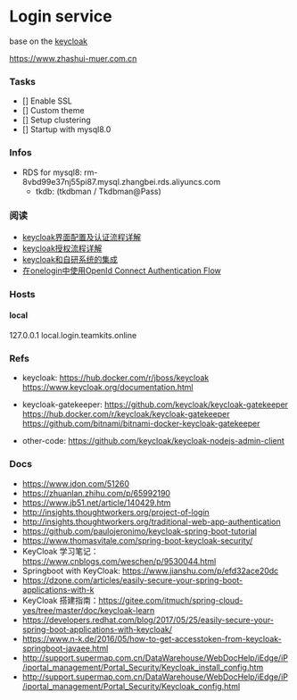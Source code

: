# Login service
base on the [keycloak](https://www.keycloak.org)

https://www.zhashui-muer.com.cn

### Tasks
* [] Enable SSL
* [] Custom theme
* [] Setup clustering
* [] Startup with mysql8.0

### Infos
* RDS for mysql8:
    rm-8vbd99e37nj55pi87.mysql.zhangbei.rds.aliyuncs.com
    + tkdb: (tkdbman / Tkdbman@Pass)

### 阅读
* [keycloak界面配置及认证流程详解](https://blog.csdn.net/qq_33430322/article/details/105861261)
* [keycloak授权流程详解](https://blog.csdn.net/qq_33430322/article/details/106420202)
* [keycloak和自研系统的集成](http://www.flydean.com/keycloak-with-other-system)
* [在onelogin中使用OpenId Connect Authentication Flow](http://www.flydean.com/openid-connnect-with-onelogin)

### Hosts
#### local
127.0.0.1 local.login.teamkits.online

### Refs
* keycloak:
    https://hub.docker.com/r/jboss/keycloak
    https://www.keycloak.org/documentation.html

* keycloak-gatekeeper: 
    https://github.com/keycloak/keycloak-gatekeeper
    https://hub.docker.com/r/keycloak/keycloak-gatekeeper
    https://github.com/bitnami/bitnami-docker-keycloak-gatekeeper

* other-code:
    https://github.com/keycloak/keycloak-nodejs-admin-client


### Docs
* https://www.jdon.com/51260
* https://zhuanlan.zhihu.com/p/65992190
* https://www.jb51.net/article/140429.htm
* http://insights.thoughtworkers.org/project-of-login
* http://insights.thoughtworkers.org/traditional-web-app-authentication
* https://github.com/paulojeronimo/keycloak-spring-boot-tutorial
* https://www.thomasvitale.com/spring-boot-keycloak-security/
* KeyCloak 学习笔记：https://www.cnblogs.com/weschen/p/9530044.html
* Springboot with KeyCloak: https://www.jianshu.com/p/efd32ace20dc
* https://dzone.com/articles/easily-secure-your-spring-boot-applications-with-k
* KeyCloak 搭建指南：https://gitee.com/itmuch/spring-cloud-yes/tree/master/doc/keycloak-learn
* https://developers.redhat.com/blog/2017/05/25/easily-secure-your-spring-boot-applications-with-keycloak/
* https://www.n-k.de/2016/05/how-to-get-accesstoken-from-keycloak-springboot-javaee.html
* http://support.supermap.com.cn/DataWarehouse/WebDocHelp/iEdge/iP/iportal_management/Portal_Security/Keycloak_install_config.htm
* http://support.supermap.com.cn/DataWarehouse/WebDocHelp/iEdge/iP/iportal_management/Portal_Security/Keycloak_config.html

